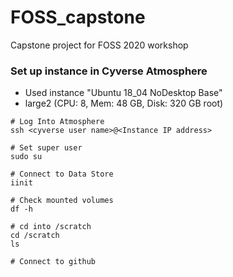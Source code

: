# FOSS_capstone
Capstone project for FOSS 2020 workshop


### Set up instance in Cyverse Atmosphere
- Used instance "Ubuntu 18_04 NoDesktop Base"
- large2 (CPU: 8, Mem: 48 GB, Disk: 320 GB root)



```
# Log Into Atmosphere
ssh <cyverse user name>@<Instance IP address>

# Set super user
sudo su

# Connect to Data Store
iinit

# Check mounted volumes
df -h 

# cd into /scratch
cd /scratch
ls

# Connect to github

```

###
